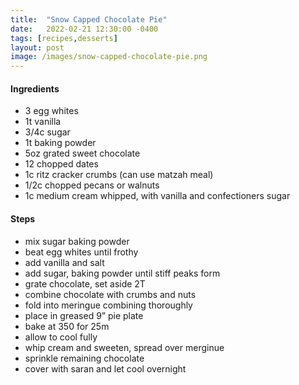 ```yaml
---
title:  "Snow Capped Chocolate Pie"
date:   2022-02-21 12:30:00 -0400
tags: [recipes,desserts]
layout: post
image: /images/snow-capped-chocolate-pie.png
---
```


#### Ingredients
- 3 egg whites
- 1t vanilla
- 3/4c sugar
- 1t baking powder
- 5oz grated sweet chocolate
- 12 chopped dates
- 1c ritz cracker crumbs (can use matzah meal)
- 1/2c chopped pecans or walnuts
- 1c medium cream whipped, with vanilla and confectioners sugar

#### Steps
- mix sugar baking powder
- beat egg whites until frothy
- add vanilla and salt
- add sugar, baking powder until stiff peaks form
- grate chocolate, set aside 2T
- combine chocolate with crumbs and nuts
- fold into meringue combining thoroughly
- place in greased 9” pie plate
- bake at 350 for 25m
- allow to cool fully
- whip cream and sweeten, spread over merginue
- sprinkle remaining chocolate
- cover with saran and let cool overnight
